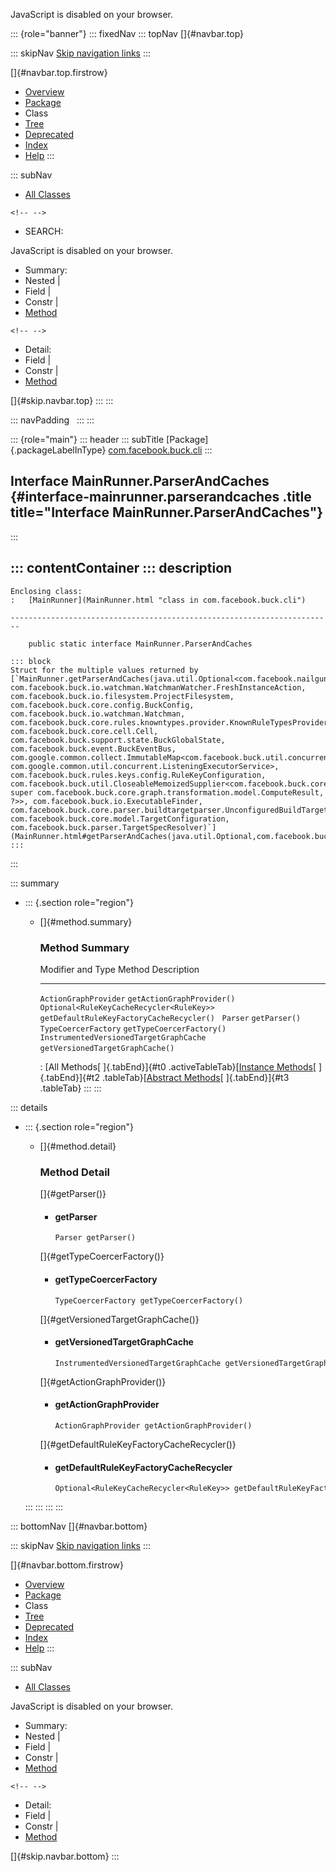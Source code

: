 <div>

JavaScript is disabled on your browser.

</div>

::: {role="banner"}
::: fixedNav
::: topNav
[]{#navbar.top}

::: skipNav
[Skip navigation links](#skip.navbar.top "Skip navigation links")
:::

[]{#navbar.top.firstrow}

-   [Overview](../../../../index.html)
-   [Package](package-summary.html)
-   Class
-   [Tree](package-tree.html)
-   [Deprecated](../../../../deprecated-list.html)
-   [Index](../../../../index-all.html)
-   [Help](../../../../help-doc.html)
:::

::: subNav
-   [All Classes](../../../../allclasses.html)

```{=html}
<!-- -->
```
-   SEARCH:

<div>

<div>

JavaScript is disabled on your browser.

</div>

</div>

<div>

-   Summary: 
-   Nested \| 
-   Field \| 
-   Constr \| 
-   [Method](#method.summary)

```{=html}
<!-- -->
```
-   Detail: 
-   Field \| 
-   Constr \| 
-   [Method](#method.detail)

</div>

[]{#skip.navbar.top}
:::
:::

::: navPadding
 
:::
:::

::: {role="main"}
::: header
::: subTitle
[Package]{.packageLabelInType} [com.facebook.buck.cli](package-summary.html)
:::

## Interface MainRunner.ParserAndCaches {#interface-mainrunner.parserandcaches .title title="Interface MainRunner.ParserAndCaches"}
:::

::: contentContainer
::: description
-   

    Enclosing class:
    :   [MainRunner](MainRunner.html "class in com.facebook.buck.cli")

    ------------------------------------------------------------------------

        public static interface MainRunner.ParserAndCaches

    ::: block
    Struct for the multiple values returned by
    [`MainRunner.getParserAndCaches(java.util.Optional<com.facebook.nailgun.NGContext>, com.facebook.buck.io.watchman.WatchmanWatcher.FreshInstanceAction, com.facebook.buck.io.filesystem.ProjectFilesystem, com.facebook.buck.core.config.BuckConfig, com.facebook.buck.io.watchman.Watchman, com.facebook.buck.core.rules.knowntypes.provider.KnownRuleTypesProvider, com.facebook.buck.core.cell.Cell, com.facebook.buck.support.state.BuckGlobalState, com.facebook.buck.event.BuckEventBus, com.google.common.collect.ImmutableMap<com.facebook.buck.util.concurrent.ExecutorPool, com.google.common.util.concurrent.ListeningExecutorService>, com.facebook.buck.rules.keys.config.RuleKeyConfiguration, com.facebook.buck.util.CloseableMemoizedSupplier<com.facebook.buck.core.graph.transformation.executor.DepsAwareExecutor<? super com.facebook.buck.core.graph.transformation.model.ComputeResult, ?>>, com.facebook.buck.io.ExecutableFinder, com.facebook.buck.core.parser.buildtargetparser.UnconfiguredBuildTargetViewFactory, com.facebook.buck.core.model.TargetConfiguration, com.facebook.buck.parser.TargetSpecResolver)`](MainRunner.html#getParserAndCaches(java.util.Optional,com.facebook.buck.io.watchman.WatchmanWatcher.FreshInstanceAction,com.facebook.buck.io.filesystem.ProjectFilesystem,com.facebook.buck.core.config.BuckConfig,com.facebook.buck.io.watchman.Watchman,com.facebook.buck.core.rules.knowntypes.provider.KnownRuleTypesProvider,com.facebook.buck.core.cell.Cell,com.facebook.buck.support.state.BuckGlobalState,com.facebook.buck.event.BuckEventBus,com.google.common.collect.ImmutableMap,com.facebook.buck.rules.keys.config.RuleKeyConfiguration,com.facebook.buck.util.CloseableMemoizedSupplier,com.facebook.buck.io.ExecutableFinder,com.facebook.buck.core.parser.buildtargetparser.UnconfiguredBuildTargetViewFactory,com.facebook.buck.core.model.TargetConfiguration,com.facebook.buck.parser.TargetSpecResolver)).
    :::
:::

::: summary
-   ::: {.section role="region"}
    -   []{#method.summary}

        ### Method Summary

          Modifier and Type                           Method                                      Description
          ------------------------------------------- ------------------------------------------- -------------
          `ActionGraphProvider`                       `getActionGraphProvider()`                   
          `Optional<RuleKeyCacheRecycler<RuleKey>>`   `getDefaultRuleKeyFactoryCacheRecycler()`    
          `Parser`                                    `getParser()`                                
          `TypeCoercerFactory`                        `getTypeCoercerFactory()`                    
          `InstrumentedVersionedTargetGraphCache`     `getVersionedTargetGraphCache()`             

          : [All Methods[ ]{.tabEnd}]{#t0 .activeTableTab}[[Instance
          Methods](javascript:show(2);)[ ]{.tabEnd}]{#t2
          .tableTab}[[Abstract
          Methods](javascript:show(4);)[ ]{.tabEnd}]{#t3 .tableTab}
    :::
:::

::: details
-   ::: {.section role="region"}
    -   []{#method.detail}

        ### Method Detail

        []{#getParser()}

        -   #### getParser

            ``` methodSignature
            Parser getParser()
            ```

        []{#getTypeCoercerFactory()}

        -   #### getTypeCoercerFactory

            ``` methodSignature
            TypeCoercerFactory getTypeCoercerFactory()
            ```

        []{#getVersionedTargetGraphCache()}

        -   #### getVersionedTargetGraphCache

            ``` methodSignature
            InstrumentedVersionedTargetGraphCache getVersionedTargetGraphCache()
            ```

        []{#getActionGraphProvider()}

        -   #### getActionGraphProvider

            ``` methodSignature
            ActionGraphProvider getActionGraphProvider()
            ```

        []{#getDefaultRuleKeyFactoryCacheRecycler()}

        -   #### getDefaultRuleKeyFactoryCacheRecycler

            ``` methodSignature
            Optional<RuleKeyCacheRecycler<RuleKey>> getDefaultRuleKeyFactoryCacheRecycler()
            ```
    :::
:::
:::
:::

::: bottomNav
[]{#navbar.bottom}

::: skipNav
[Skip navigation links](#skip.navbar.bottom "Skip navigation links")
:::

[]{#navbar.bottom.firstrow}

-   [Overview](../../../../index.html)
-   [Package](package-summary.html)
-   Class
-   [Tree](package-tree.html)
-   [Deprecated](../../../../deprecated-list.html)
-   [Index](../../../../index-all.html)
-   [Help](../../../../help-doc.html)
:::

::: subNav
-   [All Classes](../../../../allclasses.html)

<div>

<div>

JavaScript is disabled on your browser.

</div>

</div>

<div>

-   Summary: 
-   Nested \| 
-   Field \| 
-   Constr \| 
-   [Method](#method.summary)

```{=html}
<!-- -->
```
-   Detail: 
-   Field \| 
-   Constr \| 
-   [Method](#method.detail)

</div>

[]{#skip.navbar.bottom}
:::
